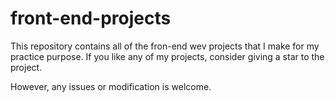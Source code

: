 # front-end-projects

This repository contains all of the fron-end wev projects that I make for my practice purpose.
If you like any of my projects, consider giving a star to the project.

However, any issues or modification is welcome.
